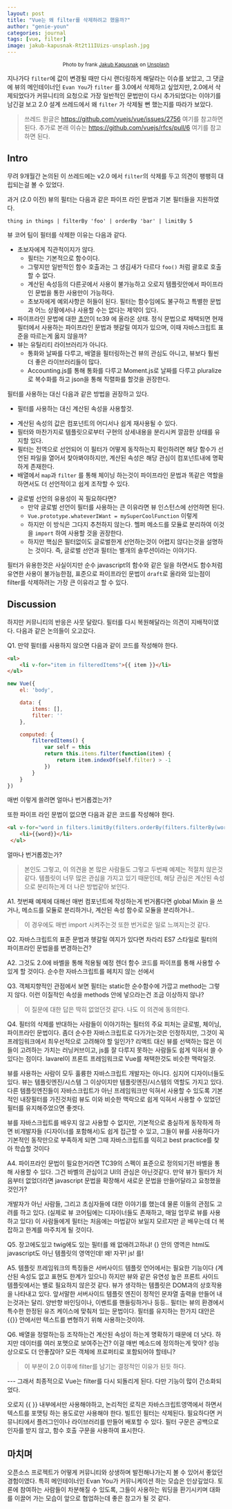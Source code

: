 ```yaml
---
layout: post
title: "Vue는 왜 filter를 삭제하려고 했을까?"
author: "genie-youn"
categories: journal
tags: [vue, filter]
image: jakub-kapusnak-Rt2t11IUizs-unsplash.jpg
---
```

<center><small>Photo by frank <a href="https://unsplash.com/@foodiesfeed?utm_source=unsplash&utm_medium=referral&utm_content=creditCopyText">Jakub Kapusnak</a> on <a href="https://unsplash.com/">Unsplash</a></small></center>


지나가다 `filter`에 값이 변경될 때만 다시 랜더링하게 해달라는 이슈를 보았고, 그 댓글에 뷰의 메인테이너인 `Evan You`가 `filter` 를 3.0에서 삭제하고 싶었지만, 2.0에서 삭제되었다가 커뮤니티의 요청으로 가장 일반적인 문법만이 다시 추가되었다는 이야기를 남긴걸 보고 2.0 설계 쓰레드에서 왜 `filter` 가 삭제될 뻔 했는지를 따라가 보았다.

> 쓰레드 원글은 https://github.com/vuejs/vue/issues/2756 여기를 참고하면 된다.
> 추가로 본래 이슈는 https://github.com/vuejs/rfcs/pull/6 여기를 참고하면 된다.

## Intro

무려 9개월간 논의된 이 쓰레드에는 v2.0 에서 `filter`의 삭제를 두고 의견이 팽팽히 대립되는걸 볼 수 있었다.

과거 (2.0 이전) 뷰의 필터는 다음과 같은 파이프 라인 문법과 기본 필터들을 지원하였다.

`thing in things | filterBy 'foo' | orderBy 'bar' | limitBy 5`

뷰 코어 팀이 필터를 삭제한 이유는 다음과 같다.

- 초보자에게 직관적이지가 않다.
  + 필터는 기본적으로 함수이다.
  + 그렇지만 일반적인 함수 호출과는 그 생김새가 다르다 `foo()` 처럼 괄호로 호출할 수 없다.
  + 계산된 속성등의 다른곳에서 사용이 불가능하고 오로지 템플릿안에서 파이프라인 문법을 통한 사용만이 가능하다.
  + 초보자에게 예외사항은 허들이 된다. 필터는 함수임에도 불구하고 특별한 문법과 어느 상황에서나 사용할 수는 없다는 제약이 있다.
- 파이프라인 문법에 대한 [초안](http://tc39.github.io/proposal-pipeline-operator/)이 tc39 에 올라온 상태. 정식 문법으로 채택되면 현재 필터에서 사용하는 파이프라인 문법과 헷갈릴 여지가 있으며, 이때 자바스크립트 표준을 따르는게 옳지 않을까?
- 뷰는 유틸리티 라이브러리가 아니다.
  + 통화와 날짜를 다루고, 배열을 필터링하는건 뷰의 관심도 아니고, 뷰보다 훨씬 더 좋은 라이브러리들이 많다.
  + Accounting.js를 통해 통화를 다루고 Moment.js로 날짜를 다루고 pluralize로 복수화를 하고 json을 통해 직렬화를 할것을 권장한다.

필터를 사용하는 대신 다음과 같은 방법을 권장하고 있다.

 - 필터를 사용하는 대신 계산된 속성을 사용할것.
  + 계산된 속성의 값은 컴포넌트의 어디서나 쉽게 재사용될 수 있다.
  + 필터와 마찬가지로 템플릿으로부터 구현의 상세내용을 분리시켜 깔끔한 상태를 유지할 있다.
  + 필터는 전역으로 선언되어 이 필터가 어떻게 동작하는지 확인하려면 해당 함수가 선언된 파일을 열어서 찾아봐야하지만, 계산된 속성은 해당 관심이 컴포넌트내에 명확하게 존재한다.
  + 배열에서 `map`과 `filter` 를 통해 체이닝 하는것이 파이프라인 문법과 똑같은 역할을 하면서도 더 선언적이고 쉽게 조작할 수 있다.
- 글로벌 선언의 유용성이 꼭 필요하다면?
  + 만약 글로벌 선언이 필터를 사용하는 큰 이유라면 뷰 인스턴스에 선언하면 된다.
  + `Vue.prototype.whateverIWant = mySuperCoolFunction` 이렇게
  + 하지만 이 방식은 그다지 추천하지 않는다. 헬퍼 메소드를 모듈로 분리하여 이것을 `import` 하여 사용할 것을 권장한다.
  + 하지만 핵심은 필터없이도 글로벌한게 선언하는것이 어렵지 않다는것을 설명하는 것이다. 즉, 글로벌 선언과 필터는 별개의 솔루션이라는 이야기다.

필터가 유용한것은 사실이지만 순수 javascript의 함수와 같은 일을 하면서도 함수처럼 유연한 사용이 불가능한점, 표준으로 파이프라인 문법이 `draft`로 올라와 있는점이 filter를 삭제하려는 가장 큰 이유라고 할 수 있다.

## Discussion

하지만 커뮤니티의 반응은 사뭇 달랐다. 필터를 다시 복원해달라는 의견이 지배적이였다. 다음과 같은 논의들이 오고갔다.

Q1. 만약 필터를 사용하지 않으면 다음과 같이 코드를 작성해야 한다.

```html
<ul>
    <li v-for="item in filteredItems">{{ item }}</li>
</ul>
```

```javascript
new Vue({
    el: 'body',

    data: {
        items: [],
        filter: ''
    },

    computed: {
        filteredItems() {
            var self = this
            return this.items.filter(function(item) {
                return item.indexOf(self.filter) > -1
            })
        }
    }
})
```

매번 이렇게 쓸려면 얼마나 번거롭겠는가?

또한 파이프 라인 문법이 없으면 다음과 같은 코드를 작성해야 한다.

```html
<ul v-for="word in filters.limitBy(filters.orderBy(filters.filterBy(words, userInput), column, -1), limit)">
    <li>{{word}}</li>
 </ul>
```

얼마나 번거롭겠는가?

> 본인도 그렇고, 이 의견을 본 많은 사람들도 그렇고 두번째 예제는 적절치 않은것 같다. 템플릿이 너무 많은 관심을 가지고 있기 때문인데, 해당 관심은 계산된 속성으로 분리하는게 더 나은 방법같아 보인다.

A1. 첫번째 예제에 대해선 매번 컴포넌트에 작성하는게 번거롭다면 global Mixin 을 쓰거나, 메소드를 모듈로 분리하거나, 계산된 속성 함수로 모듈을 분리하거나..

> 이 경우에도 매번 import 시켜주는것 또한 번거로운 일로 느껴지는것 같다.

Q2. 자바스크립트의 표준 문법과 헷갈릴 여지가 있다면 차라리 ES7 스타일로 필터의 파이프라인 문법을를 변경하는건?

A2. 그것도 2.0에 바벨을 통해 적용될 예정 렌더 함수 코드를 파이프를 통해 사용할 수 있게 할 것이다. 순수한 자바스크립트를 헤치지 않는 선에서

Q3. 객체지향적인 관점에서 보면 필터는 static한 순수함수에 가깝고 method는 그렇지 않다. 이런 이질적인 속성을 methods 안에 넣으라는건 조금 이상하지 않나?

> 이 질문에 대한 답은 딱히 없었던것 같다. 나도 이 의견에 동의한다.



Q4. 필터의 삭제를 반대하는 사람들이 이야기하는 필터의 주요 피처는 글로벌, 체이닝, 파이프라인 문법이다.
좀더 순수한 자바스크립트로 다가가는것은 인정하지만, 그것이 꼭 프레임워크에서 최우선적으로 고려해야 할 일인가?
리액트 대신 뷰를 선택하는 많은 이들이 고려하는 가치는 러닝커브이고, js를 잘 다루지 못하는 사람들도 쉽게 익혀서 쓸 수 있다는 점이다. lavarel이 프론트 프레임워크로 Vue를 채택한것도 비슷한 맥락일것.

뷰를 사용하는 사람이 모두 훌륭한 자바스크립트 개발자는 아니다. 심지어 디자이너들도 있다. 뷰는 템플릿엔진/시스템 그 이상이지만 템플릿엔진/시스템의 역할도 가지고 있다. 다른 템플릿엔진들이 자바스크립트가 아닌 프레임워크만 익혀서 사용할 수 있도록 기본적인 내장필터를 가진것처럼 뷰도 이와 비슷한 맥락으로 쉽게 익혀서 사용할 수 있었던 필터를 유지해주었으면 좋겟다.

뷰를 자바스크립트를 배우지 않고 사용할 수 없지만, 기본적으로 충실하게 동작하게 하면 비개발자들 (디자이너를 포함해서)도 쉽게 접근할 수 있고, 그들이 뷰를 사용하다가 기본적인 동작만으로 부족하게 되면 그때 자바스크립트를 익히고 best practice를 찾아 학습할 것이다

A4. 파이프라인 문법이 필요한거라면 TC39의 스펙이 표준으로 정의되기전 바벨을 통해 사용할 수 있다. 그건 바벨의 관심이고 UI의 관심은 아닌것같다. 만약 뷰가 필터가 처음부터 없었더라면 javascript 문법을 확장해서 새로운 문법을 만들어달라고 요청했을 것인가?

개발자가 아닌 사람들, 그리고 초심자들에 대한 이야기를 했는데 물론 이들의 관점도 고려를 하고 있다. (실제로 뷰 코어팀에는 디자이너들도 존재하고, 매일 업무로 뷰를 사용하고 있다) 이 사람들에게 필터는 처음에는 마법같아 보일지 모르지만 곧 배우는데 더 복잡하고 한계를 마주치게 될 것이다.

Q5. 장고에도있고 twig에도 있는 필터를 왜 없애려고하냐! {} 안의 영역은 html도 javascript도 아닌 템플릿의 영역인데! 왜! 자꾸! js! 를!

A5. 템플릿 프레임워크의 특징들은 서버사이드 템플릿 언어에서는 필요한 기능이다 (계산된 속성도 없고 표현도 한계가 있으니) 하지만 뷰와 같은 유연성 높은 프론트 사이드 템플릿에서는 별로 필요하지 않은것 같다. 뷰가 생각하는 템플릿은 DOM과의 상호작용을 나타내고 있다. 앞서말한 서버사이드 템플릿 엔진이 정적인 문자열 출력을 만들어 내는것과는 달리. 양반향 바인딩이나, 이벤트를 핸들링하거나 등등.. 필터는 뷰의 환경에서 특수한 한정된 유즈 케이스에 맞춰저 있는 문법이다. 필터를 유지하는 한가지 대안은 {{}} 안에서만 텍스트를 변형하기 위해 사용하는것이야.

Q6. 배열을 정렬하는등 조작하는건 계산된 속성이 하는게 명확하기 때문에 더 낫다. 하지만 데이터를 여러 포맷으로 보여주는건? 이걸 매번 메소드에 정의하는게 맞아? 성능상으로도 더 안좋잖아? 모든 객체에 프로퍼티로 포함되어야 할테니?

> 이 부분이 2.0 이후에 filter를 남기는 결정적인 이유가 된듯 하다.

--- 그래서 최종적으로 Vue는 filter를 다시 되돌리게 된다. 다만 기능이 많이 간소화되었다.

오로지 {{ }} 내부에서만 사용해야하고, 논리적인 로직은 자바스크립트영역에서 하면서 텍스트를 포맷팅 하는 용도로만 사용해야 한다.
빌트인 필터는 삭제된다. 필요하다면 커뮤니티에서 플러그인이나 라이브러리를 만들어 배포할 수 있다.
필터 구문은 공백으로 인자를 받지 않고, 함수 호출 구문을 사용하여 표시한다.


## 마치며

오픈소스 프로젝트가 어떻게 커뮤니티와 상생하며 발전해나가는지 볼 수 있어서 좋았던 경험이였다. 특히 메인테이너인 Evan You가 커뮤니케이션 하는 모습은 인상깊었다. 토론에 참여하는 사람들이 차분해질 수 있도록, 그들이 사용하는 워딩을 환기시키며 대화를 이끌어 가는 모습이 앞으로 협업하는데 좋은 참고가 될 것 같다.
